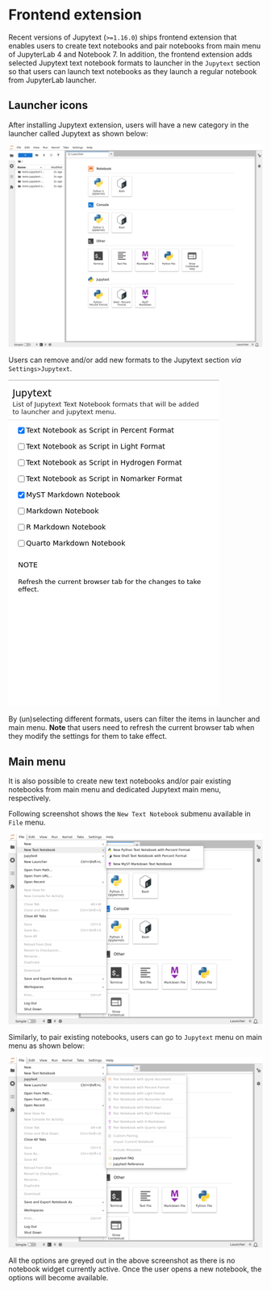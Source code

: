 # Frontend extension

Recent versions of Jupytext (`>=1.16.0`) ships frontend extension that enables users
to create text notebooks and pair notebooks from main menu of JupyterLab 4 and
Notebook 7. In addition, the frontend extension adds selected Jupytext text
notebook formats to launcher in the `Jupytext` section so that users can launch text
notebooks as they launch a regular notebook from JupyterLab launcher.

## Launcher icons

After installing Jupytext extension, users will have a new category in the launcher
called Jupytext as shown below:

![](../jupyterlab/packages/jupyterlab-jupytext-extension/ui-tests/tests/jupytext-launcher.spec.ts-snapshots/launcher-category-jupytext-linux.png)

Users can remove and/or add new formats to the Jupytext section _via_ `Settings>Jupytext`.

![](../jupyterlab/packages/jupyterlab-jupytext-extension/ui-tests/tests/jupytext-settings.spec.ts-snapshots/jupytext-settings-panel-jupytext-linux.png)

By (un)selecting different formats, users can filter the items in launcher and main menu. **Note** that users need to refresh the current browser tab when they modify the settings for them to take effect.

## Main menu

It is also possible to create new text notebooks and/or pair existing notebooks from main menu and dedicated Jupytext main menu, respectively.

Following screenshot shows the `New Text Notebook` submenu available in `File` menu.

![](../jupyterlab/packages/jupyterlab-jupytext-extension/ui-tests/tests/jupytext-menu.spec.ts-snapshots/opened-jupytext-menu-file-new-text-notebook-jupytext-linux.png)

Similarly, to pair existing notebooks, users can go to `Jupytext` menu on main menu as shown below:

![](../jupyterlab/packages/jupyterlab-jupytext-extension/ui-tests/tests/jupytext-menu.spec.ts-snapshots/opened-jupytext-menu-file-jupytext-jupytext-linux.png)

All the options are greyed out in the above screenshot as there is no notebook widget currently active. Once the user opens a new notebook, the options will become available.
